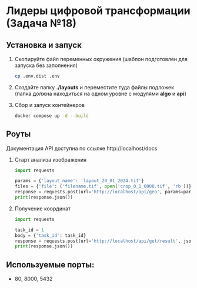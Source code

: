 # Лидеры цифровой трансформации (Задача №18)

## Установка и запуск

1. Скопируйте файл переменных окружения (шаблон подготовлен для запуска без заполнения)
    ```bash
    cp .env.dist .env
    ```

2. Создайте папку **./layouts** и переместите туда файлы подложек (папка должна находиться на одном уровне с модулями **algo** и **api**)

3. Сбор и запуск контейнеров
    ```bash
    docker compose up -d --build
    ```

## Роуты

Документация API доступна по ссылке http://localhost/docs

1. Старт анализа изображения
    ```python
    import requests

    params = {'layout_name': 'layout_20_01_2024.tif'}
    files = {'file': ('filename.tif', open('crop_0_1_0000.tif', 'rb'))}
    response = requests.post(url='http://localhost/api/geo', params=params, files=files)
    print(response.json())  
    ```

2. Получение координат
    ```python
    import requests

    task_id = 1
    body = {'task_id': task_id}
    response = requests.post(url='http://localhost/api/get/result', json=body)
    print(response.json())
    ```

## Используемые порты:
- 80, 8000, 5432